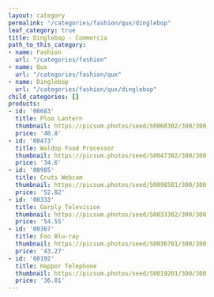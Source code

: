 ```yaml
---
layout: category
permalink: "/categories/fashion/qux/dinglebop"
leaf_category: true
title: Dinglebop - Commercia
path_to_this_category:
- name: Fashion
  url: "/categories/fashion"
- name: Qux
  url: "/categories/fashion/qux"
- name: Dinglebop
  url: "/categories/fashion/qux/dinglebop"
child_categories: []
products:
- id: '00683'
  title: Ploo Lantern
  thumbnail: https://picsum.photos/seed/S0068302/300/300
  price: '40.8'
- id: '00473'
  title: Waldop Food Processor
  thumbnail: https://picsum.photos/seed/S0047302/300/300
  price: '34.6'
- id: '00985'
  title: Cruts Webcam
  thumbnail: https://picsum.photos/seed/S0098501/300/300
  price: '52.82'
- id: '00333'
  title: Garply Television
  thumbnail: https://picsum.photos/seed/S0033302/300/300
  price: '54.55'
- id: '00367'
  title: Foo Blu-ray
  thumbnail: https://picsum.photos/seed/S0036701/300/300
  price: '43.27'
- id: '00192'
  title: Happor Telephone
  thumbnail: https://picsum.photos/seed/S0019201/300/300
  price: '36.81'
---
```

